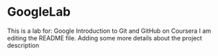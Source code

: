 # GoogleLab
This is a lab for: Google  Introduction to Git and GitHub on Coursera
I am editing the README file. Adding some more details about the project description

